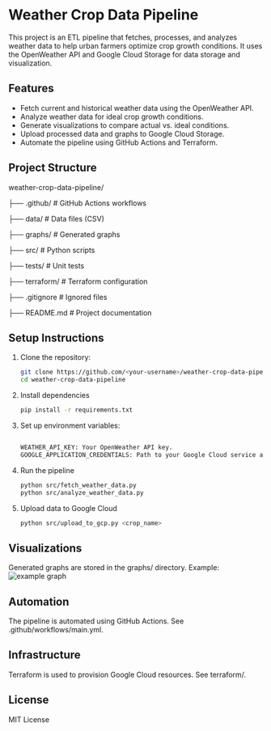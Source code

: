 # Weather Crop Data Pipeline

This project is an ETL pipeline that fetches, processes, and analyzes weather data to help urban farmers optimize crop growth conditions. It uses the OpenWeather API and Google Cloud Storage for data storage and visualization.

## Features
- Fetch current and historical weather data using the OpenWeather API.
- Analyze weather data for ideal crop growth conditions.
- Generate visualizations to compare actual vs. ideal conditions.
- Upload processed data and graphs to Google Cloud Storage.
- Automate the pipeline using GitHub Actions and Terraform.

## Project Structure
weather-crop-data-pipeline/ 

├── .github/ # GitHub Actions workflows 

├── data/ # Data files (CSV) 

├── graphs/ # Generated graphs 

├── src/ # Python scripts 

├── tests/ # Unit tests 

├── terraform/ # Terraform configuration 

├── .gitignore # Ignored files 

├── README.md # Project documentation 


## Setup Instructions
1. Clone the repository:
   ```bash
   git clone https://github.com/<your-username>/weather-crop-data-pipeline.git
   cd weather-crop-data-pipeline
2. Install dependencies
   ```bash
   pip install -r requirements.txt
3. Set up environment variables:
   ```bash

   WEATHER_API_KEY: Your OpenWeather API key.
   GOOGLE_APPLICATION_CREDENTIALS: Path to your Google Cloud service account key.
4. Run the pipeline
   ```bash
   python src/fetch_weather_data.py
   python src/analyze_weather_data.py
4. Upload data to Google Cloud
   ```bash
   python src/upload_to_gcp.py <crop_name>

## Visualizations
Generated graphs are stored in the graphs/ directory. Example: ![example graph](image.png)

## Automation
The pipeline is automated using GitHub Actions. See .github/workflows/main.yml.

## Infrastructure
Terraform is used to provision Google Cloud resources. See terraform/.

## License
MIT License